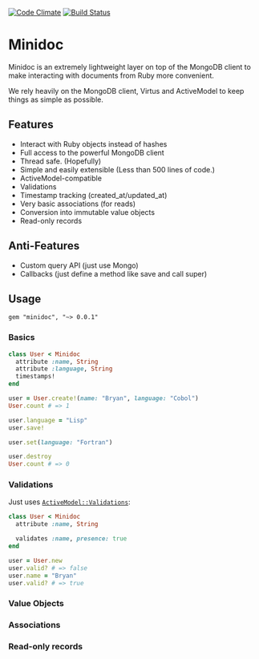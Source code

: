 [![Code Climate](https://codeclimate.com/github/brynary/minidoc.svg)](https://codeclimate.com/github/brynary/minidoc)
[![Build Status](https://travis-ci.org/codeclimate/minidoc.svg)](https://travis-ci.org/codeclimate/minidoc)

# Minidoc

Minidoc is an extremely lightweight layer on top of the MongoDB client to
make interacting with documents from Ruby more convenient.

We rely heavily on the MongoDB client, Virtus and ActiveModel to keep
things as simple as possible.

## Features

* Interact with Ruby objects instead of hashes
* Full access to the powerful MongoDB client
* Thread safe. (Hopefully)
* Simple and easily extensible (Less than 500 lines of code.)
* ActiveModel-compatible
* Validations
* Timestamp tracking (created_at/updated_at)
* Very basic associations (for reads)
* Conversion into immutable value objects
* Read-only records

## Anti-Features

* Custom query API (just use Mongo)
* Callbacks (just define a method like save and call super)

## Usage

    gem "minidoc", "~> 0.0.1"

### Basics

```ruby
class User < Minidoc
  attribute :name, String
  attribute :language, String
  timestamps!
end

user = User.create!(name: "Bryan", language: "Cobol")
User.count # => 1

user.language = "Lisp"
user.save!

user.set(language: "Fortran")

user.destroy
User.count # => 0
```

### Validations

Just uses [`ActiveModel::Validations`](http://api.rubyonrails.org/classes/ActiveModel/Validations.html):

```ruby
class User < Minidoc
  attribute :name, String

  validates :name, presence: true
end

user = User.new
user.valid? # => false
user.name = "Bryan"
user.valid? # => true
```

### Value Objects

### Associations

### Read-only records
